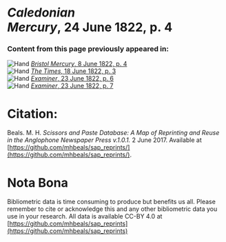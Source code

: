 # *Caledonian Mercury*, 24 June 1822, p. 4  
  
### Content from this page previously appeared in:  
![Hand](http://scissorsandpaste.net/wp-content/uploads/2017/06/smallhandpointer.png) [*Bristol Mercury*, 8 June 1822, p. 4](https://mhbeals.github.io/sap_html/Bristol-Mercury/Bristol-Mercury-8-June-1822-p-4)  
![Hand](http://scissorsandpaste.net/wp-content/uploads/2017/06/smallhandpointer.png) [*The Times*, 18 June 1822, p. 3](https://mhbeals.github.io/sap_html/The-Times/The-Times-18-June-1822-p-3)  
![Hand](http://scissorsandpaste.net/wp-content/uploads/2017/06/smallhandpointer.png) [*Examiner*, 23 June 1822, p. 6](https://mhbeals.github.io/sap_html/Examiner/Examiner-23-June-1822-p-6)  
![Hand](http://scissorsandpaste.net/wp-content/uploads/2017/06/smallhandpointer.png) [*Examiner*, 23 June 1822, p. 7](https://mhbeals.github.io/sap_html/Examiner/Examiner-23-June-1822-p-7)  


# Citation: 

Beals. M. H. *Scissors and Paste Database: A Map of Reprinting and Reuse in the Anglophone Newspaper Press v.1.0.1.* 2 June 2017. Available at [https://github.com/mhbeals/sap_reprints/](https://github.com/mhbeals/sap_reprints/). 

# Nota Bona

Bibliometric data is time consuming to produce but benefits us all. Please remember to cite or acknowledge this and any other bibliometric data you use in your research. All data is available CC-BY 4.0 at [https://github.com/mhbeals/sap_reprints](https://github.com/mhbeals/sap_reprints)